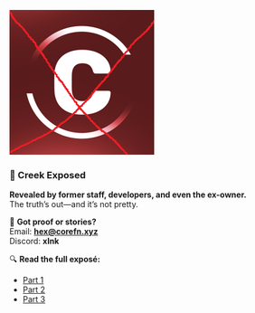 ![Creek Exposed Banner](https://github.com/hexlunapng/creek-document/blob/main/auticreek.png?raw=true)

### 🚨 Creek Exposed  
**Revealed by former staff, developers, and even the ex-owner.**  
The truth’s out—and it’s not pretty.

📩 **Got proof or stories?**  
Email: **hex@corefn.xyz**  
Discord: **xlnk**

🔍 **Read the full exposé:**  
- [Part 1](https://github.com/hexlunapng/creek-document/tree/main/Part1)  
- [Part 2](https://github.com/hexlunapng/creek-document/tree/main/Part2)  
- [Part 3](https://github.com/hexlunapng/creek-document/tree/main/Part3)
